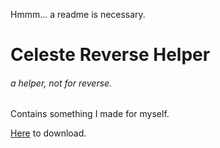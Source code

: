 Hmmm... a readme is necessary.

# Celeste Reverse Helper
###### a helper, not for reverse.
Contains something I made for myself.

[Here](https://gamebanana.com/mods/460304) to download.
